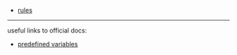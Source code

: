- [rules](./rules.md)

---

useful links to official docs:
- [predefined variables](https://docs.gitlab.com/ee/ci/variables/predefined_variables.html)
